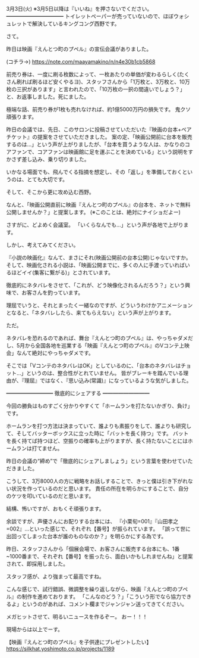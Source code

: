 3月3日(火) ※3月5日以降は『いいね』を押さないでください。
━━━━━━━━━━━
トイレットペーパーが売っていないので、ほぼウォシュレットで解決しているキングコング西野です。

さて。

昨日は映画『えんとつ町のプペル』の宣伝会議がありました。

(コチラ→) https://note.com/maayamakino/n/n4e30b1cb5868

前売り券は、一度に刷る枚数によって、一枚あたりの単価が変わるらしく(たくさん刷れば刷るほど安くやるヨ)、スタッフさんから「1万枚と、3万枚と、10万枚の三択があります」と言われたので、「10万枚の一択の間違いでしょう？」と、お返事しました。死にました。

極端な話、前売り券が1枚も売れなければ、約1億5000万円の損失です。
鬼クソ頑張ります。

昨日の会議では、先日、このサロンに投稿させていただいた『映画の台本+ペアチケット』の提案をさせていただきました。
案の定、「映画公開前に台本を販売するのは…」という声が上がりましたが、「台本を買うような人は、かなりのコアファンで、コアファンは映画館に足を運ぶことを決めている」という説明をすかさず差し込み、乗り切りました。

いかなる場面でも、飛んでくる指摘を想定し、その「返し」を準備しておくというのは、とても大切です。

そして、そこから更に攻め込む西野。

なんと、「映画公開直前に映画『えんとつ町のプペル』の台本を、ネットで無料公開しませんか？」と提案します。
(※このことは、絶対にナイショだよー)

さすがに、どよめく会議室。
「いくらなんでも…」という声が各地で上がります。

しかし、考えてみてください。

『小説の映画化』なんて、まさにそれ(映画公開前の台本公開)じゃないですか。
そして、映画化される小説は、「映画公開までに、多くの人に手渡っていればいるほどイイ(集客に繋がる)」とされています。

徹底的にネタバレをさせて、「これが、どう映像化されるんだろう？」という興味で、お客さんを釣っています。

理屈でいうと、それとまったく一緒なのですが、どういうわけかアニメーションとなると、「ネタバレしたら、来てもらえない」という声が上がります。

ただ。

ネタバレを恐れるのであれば、舞台『えんとつ町のプペル』は、やっちゃダメだし、5月から全国各地を巡業する「映画『えんとつ町のプペル』のVコンテ上映会」なんて絶対にやっちゃダメです。

そこでは「VコンテのネタバレはOK」としているのに、「台本のネタバレはチョット…」というのは、整合性がとれていません。
皆がブレーキを踏んでいる理由が、『理屈』ではなく、『思い込み(常識)』になっているような気がしました。

━━━━━━━━━
徹底的にシェアする
━━━━━━━━━

今回の勝負はものすごく分かりやすくて「ホームランを打たないかぎり、負け」です。

ホームランを打つ方法は決まっていて、誰よりも素振りをして、誰よりも研究して、そしてバッターボックスに立った時に「バットを長く持つ」です。
バットを長く持てば持つほど、空振りの確率も上がりますが、長く持たないことにはホームランは打てません。

昨日の会議の“締め”で「徹底的にシェアしましょう」という言葉を使わせていただきました。

こうして、3万8000人の方に戦略をお話しすることで、きっと僕は引き下がれない状況を作っているのだと思います。
責任の所在を明らかにすることで、自分のケツを叩いているのだと思います。

結構、怖いですが、おもくそ頑張ります。

余談ですが、声優さんにお配りする台本には、
『小栗旬=001』『山田孝之=002』…といった感じで、それぞれ【番号】が振られています。
「誤って世に出回ってしまった台本が誰のものなのか？」を明らかにする為です。

昨日、スタッフさんから「個展会場で、お客さんに販売する台本にも、1番~1000番まで、それぞれ【番号】を振ったら、面白いかもしれませんね」と提案されて、即採用しました。

スタッフ感が、より強まって最高ですね。

こんな感じで、試行錯誤、微調整を繰り返しながら、映画『えんとつ町のプペル』の制作を進めております。
「こんなのどう？」「こういう形でなら協力できるよ」というのがあれば、コメント欄までジャンジャン送ってきてください。

メガヒットさせて、明るいニュースを作るぞー。
おー！！！

現場からは以上でーす。

【映画『えんとつ町のプペル』を子供達にプレゼントしたい】
https://silkhat.yoshimoto.co.jp/projects/1189
